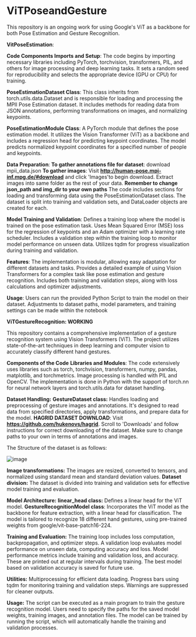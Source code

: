 # ViTPoseandGesture

This repository is an ongoing work for using Google's ViT as a backbone for both Pose Estimation and Gesture Recognition. 

**VitPoseEstimation**:

**Code Components
Imports and Setup**:
The code begins by importing necessary libraries including PyTorch, torchvision, transformers, PIL, and others for image processing and deep learning tasks.
It sets a random seed for reproducibility and selects the appropriate device (GPU or CPU) for training.

**PoseEstimationDataset Class**:
This class inherits from torch.utils.data.Dataset and is responsible for loading and processing the MPII Pose Estimation dataset.
It includes methods for reading data from JSON annotations, performing transformations on images, and normalizing keypoints.

**PoseEstimationModule Class**:
A PyTorch module that defines the pose estimation model.
It utilizes the Vision Transformer (ViT) as a backbone and includes a regression head for predicting keypoint coordinates.
The model predicts normalized keypoint coordinates for a specified number of people and keypoints.

**Data Preparation**:
**To gather annotations file for dataset**: download mpii_data.json
**To gather images**: Visit  **http://human-pose.mpi-inf.mpg.de/#download** and click 'Images'to begin download. Extract images into same folder as the rest of your data. 
**Remember to change json_path and img_dir to your own paths**
The code includes sections for loading and transforming data using the PoseEstimationDataset class.
The dataset is split into training and validation sets, and DataLoader objects are created for each.

**Model Training and Validation**:
Defines a training loop where the model is trained on the pose estimation task.
Uses Mean Squared Error (MSE) loss for the regression of keypoints and an Adam optimizer with a learning rate scheduler.
Includes a validation step within the training loop to monitor model performance on unseen data.
Utilizes tqdm for progress visualization during training and validation.

**Features**:
The implementation is modular, allowing easy adaptation for different datasets and tasks.
Provides a detailed example of using Vision Transformers for a complex task like pose estimation and gesture recognition.
Includes both training and validation steps, along with loss calculations and optimizer adjustments.

**Usage**:
Users can run the provided Python Script to train the model on their dataset.
Adjustments to dataset paths, model parameters, and training settings can be made within the notebook

**ViTGestureRecognition: WORKING**


This repository contains a comprehensive implementation of a gesture recognition system using Vision Transformers (ViT). The project utilizes state-of-the-art techniques in deep learning and computer vision to accurately classify different hand gestures.

**Components of the Code**
**Libraries and Modules**:
The code extensively uses libraries such as torch, torchvision, transformers, numpy, pandas, matplotlib, and torchmetrics.
Image processing is handled with PIL and OpenCV.
The implementation is done in Python with the support of torch.nn for neural network layers and torch.utils.data for dataset handling.

**Dataset Handling:**
**GestureDataset class:** Handles loading and preprocessing of gesture images and annotations. It's designed to read data from specified directories, apply transformations, and prepare data for the model.
**HAGRID DATASET DOWNLOAD**: Visit **https://github.com/hukenovs/hagrid**. Scroll to 'Downloads' and follow instructions for correct downloading of the dataset. Make sure to change paths to your own in terms of annotations and images. 

The Structure of the dataset is as follows:

![image](https://github.com/pragyasharma123/ViTPoseandGesture/assets/43220394/c5d039a6-4307-448d-ade4-f34a9c0208a7)


**Image transformations:** The images are resized, converted to tensors, and normalized using standard mean and standard deviation values.
**Dataset division:** The dataset is divided into training and validation sets for effective model training and evaluation.

**Model Architecture:**
**linear_head class:** Defines a linear head for the ViT model.
**GestureRecognitionModel class**: Incorporates the ViT model as the backbone for feature extraction, with a linear head for classification.
The model is tailored to recognize 18 different hand gestures, using pre-trained weights from google/vit-base-patch16-224.

**Training and Evaluation:**
The training loop includes loss computation, backpropagation, and optimizer steps.
A validation loop evaluates model performance on unseen data, computing accuracy and loss.
Model performance metrics include training and validation loss, and accuracy. These are printed out at regular intervals during training.
The best model based on validation accuracy is saved for future use.

**Utilities:**
Multiprocessing for efficient data loading.
Progress bars using tqdm for monitoring training and validation steps.
Warnings are suppressed for cleaner outputs.

**Usage:**
The script can be executed as a main program to train the gesture recognition model.
Users need to specify the paths for the saved model weights, training images, and annotation files.
The model can be trained by running the script, which will automatically handle the training and validation processes.



